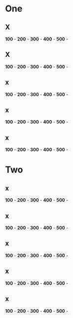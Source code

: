 # One
## X
**100** -
**200** -
**300** -
**400** -
**500** -
## X
**100** -
**200** -
**300** -
**400** -
**500** -
## x
**100** -
**200** -
**300** -
**400** -
**500** -
## x
**100** -
**200** -
**300** -
**400** -
**500** -
## x
**100** -
**200** -
**300** -
**400** -
**500** -
# Two
## x
**100** -
**200** -
**300** -
**400** -
**500** -
## x
**100** -
**200** -
**300** -
**400** -
**500** -
## x
**100** -
**200** -
**300** -
**400** -
**500** -
## x
**100** -
**200** -
**300** -
**400** -
**500** -
## x
**100** -
**200** -
**300** -
**400** -
**500** -